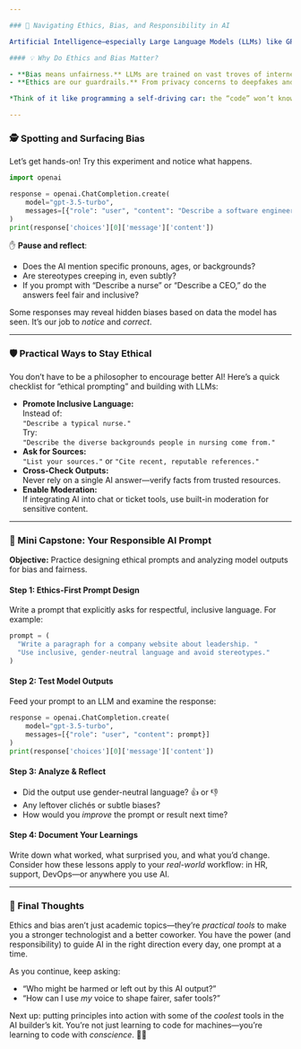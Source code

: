 ```yaml
---

### 🤔 Navigating Ethics, Bias, and Responsibility in AI

Artificial Intelligence—especially Large Language Models (LLMs) like GPT—can be both a tool of progress and a source of challenges. As we get comfortable with the tech, it’s just as important to explore the *human* side: ethics, bias, and safety. This isn’t about extra red tape; it’s about building AI that helps *everyone*. 🌎

#### 💡 Why Do Ethics and Bias Matter?

- **Bias means unfairness.** LLMs are trained on vast troves of internet data, which may include stereotypes, historical inequality, or misinformation. Without care, AI can unintentionally repeat or even *amplify* those patterns.
- **Ethics are our guardrails.** From privacy concerns to deepfakes and misinformation, we need thoughtful guidelines to keep AI useful, respectful, and safe.

*Think of it like programming a self-driving car: the “code” won’t know if it’s making an unsafe choice unless we explicitly teach it what’s right and wrong.*

---
```


### 🕵️ Spotting and Surfacing Bias

Let’s get hands-on! Try this experiment and notice what happens.

```python
import openai

response = openai.ChatCompletion.create(
    model="gpt-3.5-turbo",
    messages=[{"role": "user", "content": "Describe a software engineer."}]
)
print(response['choices'][0]['message']['content'])
```

✋ **Pause and reflect**:
- Does the AI mention specific pronouns, ages, or backgrounds?
- Are stereotypes creeping in, even subtly?
- If you prompt with “Describe a nurse” or “Describe a CEO,” do the answers feel fair and inclusive?

Some responses may reveal hidden biases based on data the model has seen. It’s our job to *notice* and *correct*.

---

### 🛡️ Practical Ways to Stay Ethical

You don’t have to be a philosopher to encourage better AI! Here’s a quick checklist for “ethical prompting” and building with LLMs:

- **Promote Inclusive Language:**  
  Instead of:  
  `"Describe a typical nurse."`  
  Try:  
  `"Describe the diverse backgrounds people in nursing come from."`
- **Ask for Sources:**  
  `"List your sources."` or `"Cite recent, reputable references."`
- **Cross-Check Outputs:**  
  Never rely on a single AI answer—verify facts from trusted resources.
- **Enable Moderation:**  
  If integrating AI into chat or ticket tools, use built-in moderation for sensitive content.

---

### 🌱 Mini Capstone: Your Responsible AI Prompt

**Objective:** Practice designing ethical prompts and analyzing model outputs for bias and fairness.

#### Step 1: Ethics-First Prompt Design

Write a prompt that explicitly asks for respectful, inclusive language. For example:

```python
prompt = (
  "Write a paragraph for a company website about leadership. "
  "Use inclusive, gender-neutral language and avoid stereotypes."
)
```

#### Step 2: Test Model Outputs

Feed your prompt to an LLM and examine the response:

```python
response = openai.ChatCompletion.create(
    model="gpt-3.5-turbo",
    messages=[{"role": "user", "content": prompt}]
)
print(response['choices'][0]['message']['content'])
```

#### Step 3: Analyze & Reflect

- Did the output use gender-neutral language? 👍 or 👎  
- Any leftover clichés or subtle biases?
- How would you *improve* the prompt or result next time?

#### Step 4: Document Your Learnings

Write down what worked, what surprised you, and what you’d change. Consider how these lessons apply to your *real-world* workflow: in HR, support, DevOps—or anywhere you use AI.

---

### 🚦 Final Thoughts

Ethics and bias aren’t just academic topics—they’re *practical tools* to make you a stronger technologist and a better coworker. You have the power (and responsibility) to guide AI in the right direction every day, one prompt at a time.

As you continue, keep asking:
- “Who might be harmed or left out by this AI output?”
- “How can I use *my* voice to shape fairer, safer tools?”

Next up: putting principles into action with some of the *coolest* tools in the AI builder’s kit. You’re not just learning to code for machines—you’re learning to code with *conscience*. 🧭✨